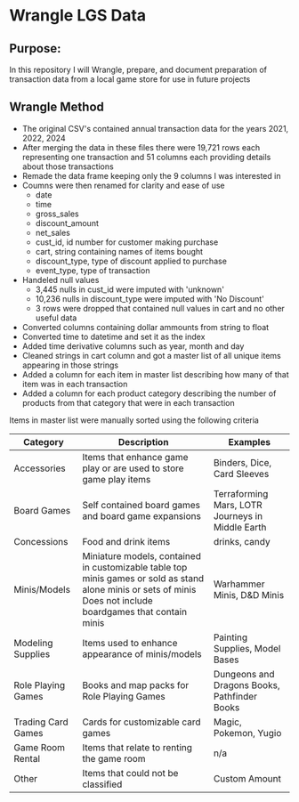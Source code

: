 # Wrangle LGS Data

## Purpose:

In this repository I will Wrangle, prepare, and document preparation of transaction data from a local game store for use in future projects

## Wrangle Method
* The original CSV's contained annual transaction data for the years 2021, 2022, 2024
* After merging the data in these files there were 19,721 rows each representing one transaction and 51 columns each providing details about those transactions
* Remade the data frame keeping only the 9 columns I was interested in 
* Coumns were then renamed for clarity and ease of use 
    * date
    * time
    * gross_sales
    * discount_amount
    * net_sales
    * cust_id, id number for customer making purchase
    * cart, string containing names of items bought
    * discount_type, type of discount applied to purchase
    * event_type, type of transaction
* Handeled null values
    * 3,445 nulls in cust_id were imputed with 'unknown'
    * 10,236 nulls in discount_type were imputed with 'No Discount'
    * 3 rows were dropped that contained null values in cart and no other useful data
* Converted columns containing dollar ammounts from string to float
* Converted time to datetime and set it as the index
* Added time derivative columns such as year, month and day
* Cleaned strings in cart column and got a master list of all unique items appearing in those strings
* Added a column for each item in master list describing how many of that item was in each transaction
* Added a column for each product category describing the number of products from that category that were in each transaction

Items in master list were manually sorted using the following criteria

|Category|Description|Examples|
|--------|-----------|--------|
|Accessories|Items that enhance game play or are used to store game play items|Binders, Dice, Card Sleeves|
|Board Games|Self contained board games and board game expansions|Terraforming Mars, LOTR Journeys in Middle Earth|
|Concessions|Food and drink items|drinks, candy|
|Minis/Models|Miniature models, contained in customizable table top minis games or sold as stand alone minis or sets of minis Does not include boardgames that contain minis|Warhammer Minis, D&D Minis|
|Modeling Supplies|Items used to enhance appearance of minis/models|Painting Supplies, Model Bases|
|Role Playing Games|Books and map packs for Role Playing Games|Dungeons and Dragons Books, Pathfinder Books|
|Trading Card Games|Cards for customizable card games|Magic, Pokemon, Yugio|
|Game Room Rental|Items that relate to renting the game room| n/a|
|Other| Items that could not be classified|Custom Amount|